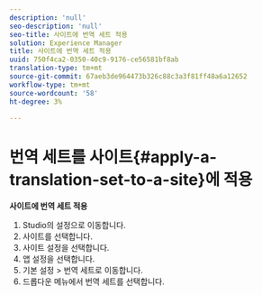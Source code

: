 ```yaml
---
description: 'null'
seo-description: 'null'
seo-title: 사이트에 번역 세트 적용
solution: Experience Manager
title: 사이트에 번역 세트 적용
uuid: 750f4ca2-0350-40c9-9176-ce56581bf8ab
translation-type: tm+mt
source-git-commit: 67aeb3de964473b326c88c3a3f81ff48a6a12652
workflow-type: tm+mt
source-wordcount: '58'
ht-degree: 3%

---
```



# 번역 세트를 사이트{#apply-a-translation-set-to-a-site}에 적용

**사이트에 번역 세트 적용**

1. Studio의 설정으로 이동합니다.
1. 사이트를 선택합니다.
1. 사이트 설정을 선택합니다.
1. 앱 설정을 선택합니다.
1. 기본 설정 > 번역 세트로 이동합니다.
1. 드롭다운 메뉴에서 번역 세트를 선택합니다.